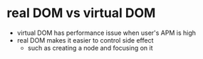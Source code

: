 # real DOM vs virtual DOM

- virtual DOM has performance issue when user's APM is high
- real DOM makes it easier to control side effect
  - such as creating a node and focusing on it
